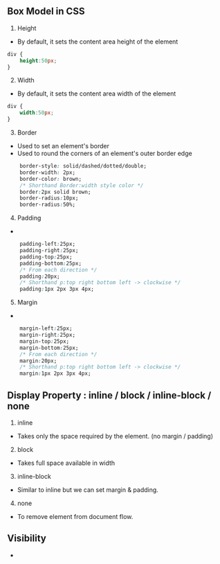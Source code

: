 ## Box Model in CSS
1. Height
- By default, it sets the content area height of the element
```css
div {
    height:50px;
}
```
2. Width
- By default, it sets the content area width of the element
```css
div {
    width:50px;
}
```
3. Border
- Used to set an element's border
- Used to round the corners of an element's outer border edge
```css
    border-style: solid/dashed/dotted/double;
    border-width: 2px;
    border-color: brown;
    /* Shorthand Border:width style color */
    border:2px solid brown;
    border-radius:10px;
    border-radius:50%;
```
4. Padding
-
```css
    padding-left:25px;
    padding-right:25px;
    padding-top:25px;
    padding-bottom:25px;
    /* From each direction */
    padding:20px;
    /* Shorthand p:top right bottom left -> clockwise */
    padding:1px 2px 3px 4px;
```
5. Margin
- 
```css
    margin-left:25px;
    margin-right:25px;
    margin-top:25px;
    margin-bottom:25px;
    /* From each direction */
    margin:20px;
    /* Shorthand p:top right bottom left -> clockwise */
    margin:1px 2px 3px 4px;
```
## Display Property : inline / block / inline-block / none
1. inline
- Takes only the space required by the element. (no margin / padding)

2. block
- Takes full space available in width

3. inline-block
- Similar to inline but we can set margin & padding.

4. none
- To remove element from document flow.

## Visibility
- 